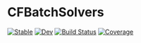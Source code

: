 # CFBatchSolvers

[![Stable](https://img.shields.io/badge/docs-stable-blue.svg)](https://dubosipsl.github.io/CFBatchSolvers.jl/stable/)
[![Dev](https://img.shields.io/badge/docs-dev-blue.svg)](https://dubosipsl.github.io/CFBatchSolvers.jl/dev/)
[![Build Status](https://github.com/dubosipsl/CFBatchSolvers.jl/actions/workflows/CI.yml/badge.svg?branch=main)](https://github.com/dubosipsl/CFBatchSolvers.jl/actions/workflows/CI.yml?query=branch%3Amain)
[![Coverage](https://codecov.io/gh/dubosipsl/CFBatchSolvers.jl/branch/main/graph/badge.svg)](https://codecov.io/gh/dubosipsl/CFBatchSolvers.jl)

